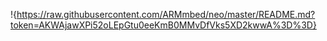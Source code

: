 !{https://raw.githubusercontent.com/ARMmbed/neo/master/README.md?token=AKWAjawXPi52oLEpGtu0eeKmB0MMvDfVks5XD2kwwA%3D%3D}